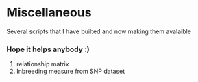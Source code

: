 # Miscellaneous

Several scripts that I have builted and now making them avalaible

### Hope it helps anybody :)

1. relationship matrix
2. Inbreeding measure from SNP dataset
